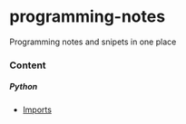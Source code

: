 # programming-notes
Programming notes and snipets in one place


### Content

##### Python

*  [Imports](../python/imports.md)

